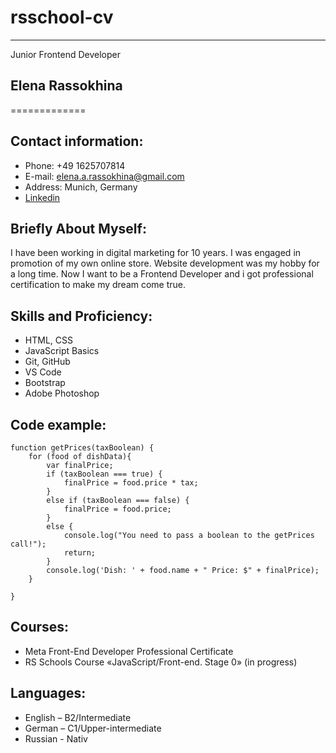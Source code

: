 # **rsschool-cv**

******
Junior Frontend Developer
## **Elena Rassokhina**

=============
## Contact information:
* Phone: +49 1625707814
* E-mail: elena.a.rassokhina@gmail.com
* Address: Munich, Germany
* [Linkedin](https://www.linkedin.com/in/elena-rassokhina-b50631250/?locale=en_US)


## Briefly About Myself:
I have been working in digital marketing for 10 years. I was engaged in promotion of my own online store. Website development was my hobby for a long time. Now I want to be a Frontend Developer and i got professional certification to make my dream come true.

## Skills and Proficiency:
* HTML, CSS
* JavaScript Basics
* Git, GitHub
* VS Code
* Bootstrap
* Adobe Photoshop

## Code example:
```
function getPrices(taxBoolean) {
    for (food of dishData){
        var finalPrice;
        if (taxBoolean === true) {
            finalPrice = food.price * tax;
        }
        else if (taxBoolean === false) {
            finalPrice = food.price;
        }
        else {
            console.log("You need to pass a boolean to the getPrices call!");
            return;
        }
        console.log('Dish: ' + food.name + " Price: $" + finalPrice);
    }
    
}
```
## Courses: 

* Meta Front-End Developer Professional Certificate
* RS Schools Course «JavaScript/Front-end. Stage 0» (in progress)

## Languages:

* English – B2/Intermediate
* German – C1/Upper-intermediate
* Russian - Nativ




